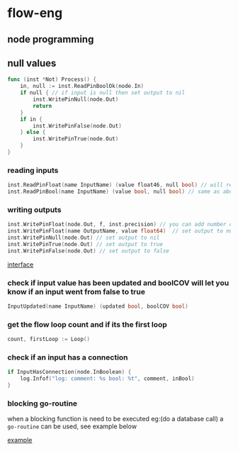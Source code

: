 # flow-eng


## node programming

## null values

```go
func (inst *Not) Process() {
	in, null := inst.ReadPinBoolOk(node.In)
	if null { // if input is null then set output to nil
		inst.WritePinNull(node.Out)
		return
	}
	if in {
		inst.WritePinFalse(node.Out)
	} else {
		inst.WritePinTrue(node.Out)
	}
}
```

### reading inputs
```go
inst.ReadPinFloat(name InputName) (value float46, null bool) // will return the value as a float and if its `null/nil` the `bool` `null` flag will be `true` 
inst.ReadPinBool(name InputName) (value bool, null bool) // same as above but value is a bool
```

### writing outputs

```go
inst.WritePinFloat(node.Out, f, inst.precision) // you can add number of decimal places 
inst.WritePinFloat(name OutputName, value float64)  // set output to number value (float64)
inst.WritePinNull(node.Out) // set output to nil
inst.WritePinTrue(node.Out) // set output to true
inst.WritePinFalse(node.Out) // set output to false
```


[interface](https://github.com/NubeDev/flow-eng/blob/f8778ee7402691a75516acdb9eef355038c8b17a/node/node.go#L7)

### check if input value has been updated and boolCOV will let you know if an input went from false to true
```go
InputUpdated(name InputName) (updated bool, boolCOV bool)
```

### get the flow loop count and if its the first loop
```go
count, firstLoop := Loop()
```

### check if an input has a connection
```go
if InputHasConnection(node.InBoolean) {
    log.Infof("log: comment: %s bool: %t", comment, inBool)
}
```

### blocking go-routine
when a blocking function is need to be executed eg:(do a database call) a `go-routine` can be used, see example below

[example](https://github.com/NubeDev/flow-eng/blob/620e14572a55b390c99e4efc2214d20a681423de/nodes/count/ramp.go#L49)
